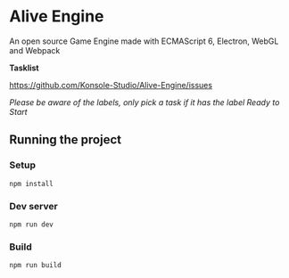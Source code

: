# Alive Engine

An open source Game Engine made with ECMAScript 6, Electron, WebGL and Webpack

**Tasklist**

https://github.com/Konsole-Studio/Alive-Engine/issues

*Please be aware of the labels, only pick a task if it has the label Ready to Start*

## Running the project

### Setup
`npm install`

### Dev server
`npm run dev`

### Build
`npm run build`
